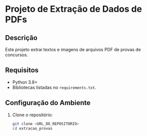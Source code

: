 # Projeto de Extração de Dados de PDFs

## Descrição
Este projeto extrai textos e imagens de arquivos PDF de provas de concursos.

## Requisitos
- Python 3.8+
- Bibliotecas listadas no `requirements.txt`.

## Configuração do Ambiente
1. Clone o repositório:
   ```bash
   git clone <URL_DO_REPOSITORIO>
   cd extracao_provas

